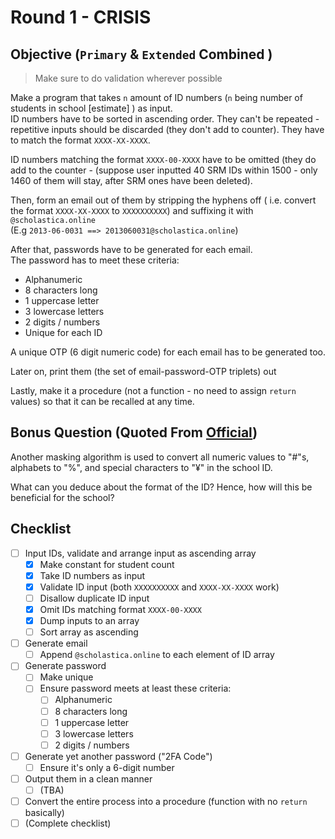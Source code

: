 # Round 1 - CRISIS

## Objective (`Primary` & `Extended` Combined )

> Make sure to do validation wherever possible

Make a program that takes `n` amount of ID numbers (`n` being number of students in school [estimate] ) as input.  
ID numbers have to be sorted in ascending order. They can't be repeated - repetitive inputs should be discarded (they don't add to counter). They have to match the format `XXXX-XX-XXXX`.

ID numbers matching the format `XXXX-00-XXXX` have to be omitted (they do add to the counter - (suppose user inputted 40 SRM IDs within 1500 - only 1460 of them will stay, after SRM ones have been deleted).

Then, form an email out of them by stripping the hyphens off ( i.e. convert the format `XXXX-XX-XXXX` to `XXXXXXXXXX`) and suffixing it with `@scholastica.online`  
(E.g `2013-06-0031 ==> 2013060031@scholastica.online`)

After that, passwords have to be generated for each email.  
The password has to meet these criteria:

- Alphanumeric
- 8 characters long
- 1 uppercase letter
- 3 lowercase letters
- 2 digits / numbers
- Unique for each ID

A unique OTP (6 digit numeric code) for each email has to be generated too.

Later on, print them (the set of email-password-OTP triplets) out

Lastly, make it a procedure (not a function - no need to assign `return` values) so that it can be recalled at any time.

## Bonus Question (Quoted From [Official](README-Official.md))

Another masking algorithm is used to convert all numeric values to "#"s, alphabets to "%", and special characters to "¥" in the school ID.

What can you deduce about the format of the ID? Hence, how will this be beneficial for the school?

## Checklist

- [ ] Input IDs, validate and arrange input as ascending array
  - [x] Make constant for student count
  - [x] Take ID numbers as input
  - [x] Validate ID input (both `XXXXXXXXXX` and `XXXX-XX-XXXX` work)
  - [ ] Disallow duplicate ID input
  - [x] Omit IDs matching format `XXXX-00-XXXX`
  - [x] Dump inputs to an array
  - [ ] Sort array as ascending
- [ ] Generate email
  - [ ] Append `@scholastica.online` to each element of ID array
- [ ] Generate password
  - [ ] Make unique
  - [ ] Ensure password meets at least these criteria:
    - [ ] Alphanumeric
    - [ ] 8 characters long
    - [ ] 1 uppercase letter
    - [ ] 3 lowercase letters
    - [ ] 2 digits / numbers
- [ ] Generate yet another password ("2FA Code")
  - [ ] Ensure it's only a 6-digit number
- [ ] Output them in a clean manner
  - [ ] (TBA)
- [ ] Convert the entire process into a procedure (function with no `return` basically)
- [ ] (Complete checklist)